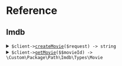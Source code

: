 # Reference
## Imdb
<details><summary><code>$client-><a href="/Custom/Package/Path/Imdb/ImdbClient.php">createMovie</a>($request) -> string</code></summary>
<dl>
<dd>

#### 📝 Description

<dl>
<dd>

<dl>
<dd>

Add a movie to the database using the movies/* /... path.
</dd>
</dl>
</dd>
</dl>

#### 🔌 Usage

<dl>
<dd>

<dl>
<dd>

```php
$client->imdb->createMovie(
    $request,
);
```
</dd>
</dl>
</dd>
</dl>

#### ⚙️ Parameters

<dl>
<dd>

<dl>
<dd>

**$request:** `\Custom\Package\Path\Imdb\Types\CreateMovieRequest` 
    
</dd>
</dl>
</dd>
</dl>


</dd>
</dl>
</details>

<details><summary><code>$client-><a href="/Custom/Package/Path/Imdb/ImdbClient.php">getMovie</a>($$movieId) -> \Custom\Package\Path\Imdb\Types\Movie</code></summary>
<dl>
<dd>

#### 🔌 Usage

<dl>
<dd>

<dl>
<dd>

```php
$client->imdb->getMovie(
    movieId: $movieId,
);
```
</dd>
</dl>
</dd>
</dl>

#### ⚙️ Parameters

<dl>
<dd>

<dl>
<dd>

**$movieId:** `string` 
    
</dd>
</dl>
</dd>
</dl>


</dd>
</dl>
</details>
